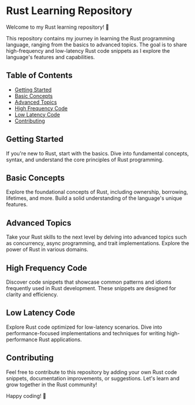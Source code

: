 # Rust Learning Repository

Welcome to my Rust learning repository! 🦀

This repository contains my journey in learning the Rust programming language, ranging from the basics to advanced topics. The goal is to share high-frequency and low-latency Rust code snippets as I explore the language's features and capabilities.

## Table of Contents

- [Getting Started](#getting-started)
- [Basic Concepts](#basic-concepts)
- [Advanced Topics](#advanced-topics)
- [High Frequency Code](#high-frequency-code)
- [Low Latency Code](#low-latency-code)
- [Contributing](#contributing)

## Getting Started

If you're new to Rust, start with the basics. Dive into fundamental concepts, syntax, and understand the core principles of Rust programming.

## Basic Concepts

Explore the foundational concepts of Rust, including ownership, borrowing, lifetimes, and more. Build a solid understanding of the language's unique features.

## Advanced Topics

Take your Rust skills to the next level by delving into advanced topics such as concurrency, async programming, and trait implementations. Explore the power of Rust in various domains.

## High Frequency Code

Discover code snippets that showcase common patterns and idioms frequently used in Rust development. These snippets are designed for clarity and efficiency.

## Low Latency Code

Explore Rust code optimized for low-latency scenarios. Dive into performance-focused implementations and techniques for writing high-performance Rust applications.

## Contributing

Feel free to contribute to this repository by adding your own Rust code snippets, documentation improvements, or suggestions. Let's learn and grow together in the Rust community!

Happy coding! 🚀
